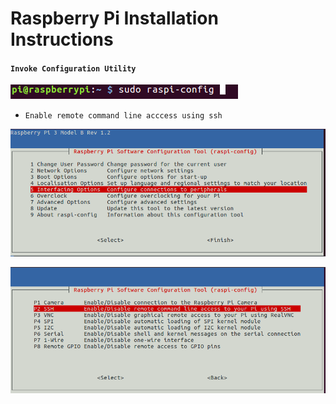 # Raspberry Pi Installation Instructions
#### `Invoke Configuration Utility`

![Alt text](/docs/images/1.png)

  * `Enable remote command line acccess using ssh`

![Step 1](/docs/images/2.png)

![Step 2](/docs/images/3.png)
